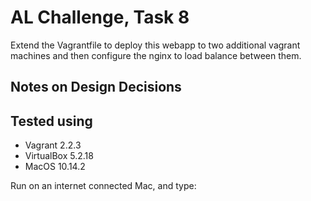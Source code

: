 
# AL Challenge, Task 8
Extend the Vagrantfile to deploy this webapp to two additional vagrant machines and then configure the nginx to load balance between them.

## Notes on Design Decisions


## Tested using

* Vagrant 2.2.3
* VirtualBox 5.2.18
* MacOS 10.14.2

Run on an internet connected Mac, and type:

~~~

~~~

